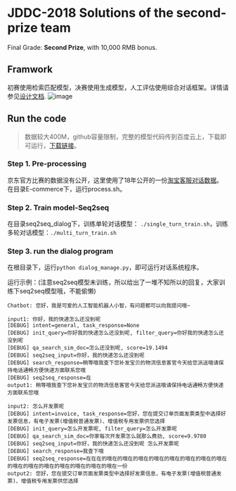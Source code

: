 # JDDC-2018 Solutions of the second-prize team

Final Grade: **Second Prize**, with 10,000 RMB bonus.

## Framwork

初赛使用检索匹配模型，决赛使用生成模型，人工评估使用综合对话框架。详情请参见[设计文档](https://github.com/ZhanHaolan316/Dialog-System-with-Task-Retrieval-and-Seq2seq/blob/master/DeepLearner-对话系统设计文档.pdf).
![image](chatbot.jpg)

## Run the code

> 数据较大400M，github容量限制，完整的模型代码传到百度云上，下载即可运行，[下载链接](https://pan.baidu.com/s/1NPYLJ04jE5i50LYLVvCRBQ)。

### Step 1. Pre-processing
京东官方比赛的数据没有公开，这里使用了18年公开的一份[淘宝客服对话数据](https://github.com/cooelf/DeepUtteranceAggregation)。在目录E-commerce下，运行process.sh。

### Step 2. Train model-Seq2seq
在目录seq2seq_dialog下，训练单轮对话模型： `./single_turn_train.sh`，训练多轮对话模型：`./multi_turn_train.sh`

### Step 3. run the dialog program
在根目录下，运行`python dialog_manage.py`，即可运行对话系统程序。

运行示例：(注意seq2seq模型未训练，所以给出了一堆不知所以的回复，大家训练下seq2seq模型哦，不能偷懒)
```
Chatbot: 您好，我是可爱的人工智能机器人小智，有问题都可以向我提问哦~

input1: 你好，我的快递怎么还没到呢
[DEBUG] intent=general, task_response=None
[DEBUG] init_query=你好我的快递怎么还没到呢, filter_query=你好我的快递怎么还没到呢
[DEBUG] qa_search_sim_doc=怎么还没到呢, score=19.1494
[DEBUG] seq2seq_input=你好，我的快递怎么还没到呢
[DEBUG] search_response=稍等哦我查下您补发宝贝的物流信息客官今天给您派送哦请保持电话通畅方便快递方面联系您哦
[DEBUG] seq2seq_response=在
output1: 稍等哦我查下您补发宝贝的物流信息客官今天给您派送哦请保持电话通畅方便快递方面联系您哦

input2: 怎么开发票呢
[DEBUG] intent=invoice, task_response=您好，您在提交订单页面发票类型中选择好发票信息，有电子发票(增值税普通发票)、增值税专用发票供您选择
[DEBUG] init_query=怎么开发票呢, filter_query=怎么开发票呢
[DEBUG] qa_search_sim_doc=你家每次开发票怎么就那么费劲, score=9.9780
[DEBUG] seq2seq_input=你好，我的快递怎么还没到呢 怎么开发票呢
[DEBUG] search_response=我查下哦
[DEBUG] seq2seq_response=在在在的哦在的哦在的哦在的哦在的哦在的哦在的哦在的哦在的哦在的哦在的哦在的哦在的哦在的哦在的哦在一份
output2: 您好，您在提交订单页面发票类型中选择好发票信息，有电子发票(增值税普通发票)、增值税专用发票供您选择
```
